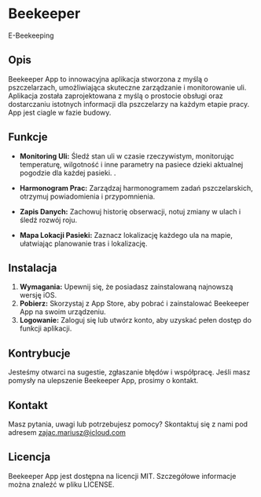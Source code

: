 # Beekeeper
E-Beekeeping


## Opis

Beekeeper App to innowacyjna aplikacja stworzona z myślą o pszczelarzach, umożliwiająca skuteczne zarządzanie i monitorowanie uli. Aplikacja została zaprojektowana z myślą o prostocie obsługi oraz dostarczaniu istotnych informacji dla pszczelarzy na każdym etapie pracy. App jest ciagle w fazie budowy. 

## Funkcje

- **Monitoring Uli:** Śledź stan uli w czasie rzeczywistym, monitorując temperaturę, wilgotność i inne parametry na pasiece dzieki aktualnej pogodzie dla każdej pasieki. .

- **Harmonogram Prac:** Zarządzaj harmonogramem zadań pszczelarskich, otrzymuj powiadomienia i przypomnienia.

- **Zapis Danych:** Zachowuj historię obserwacji, notuj zmiany w ulach i śledź rozwój roju.

- **Mapa Lokacji Pasieki:** Zaznacz lokalizację każdego ula na mapie, ułatwiając planowanie tras i lokalizację.

## Instalacja

1. **Wymagania:** Upewnij się, że posiadasz zainstalowaną najnowszą wersję iOS.
2. **Pobierz:** Skorzystaj z App Store, aby pobrać i zainstalować Beekeeper App na swoim urządzeniu.
3. **Logowanie:** Zaloguj się lub utwórz konto, aby uzyskać pełen dostęp do funkcji aplikacji.

## Kontrybucje

Jesteśmy otwarci na sugestie, zgłaszanie błędów i współpracę. Jeśli masz pomysły na ulepszenie Beekeeper App, prosimy o kontakt.

## Kontakt

Masz pytania, uwagi lub potrzebujesz pomocy? Skontaktuj się z nami pod adresem zajac.mariusz@icloud.com

## Licencja

Beekeeper App jest dostępna na licencji MIT. Szczegółowe informacje można znaleźć w pliku LICENSE.

